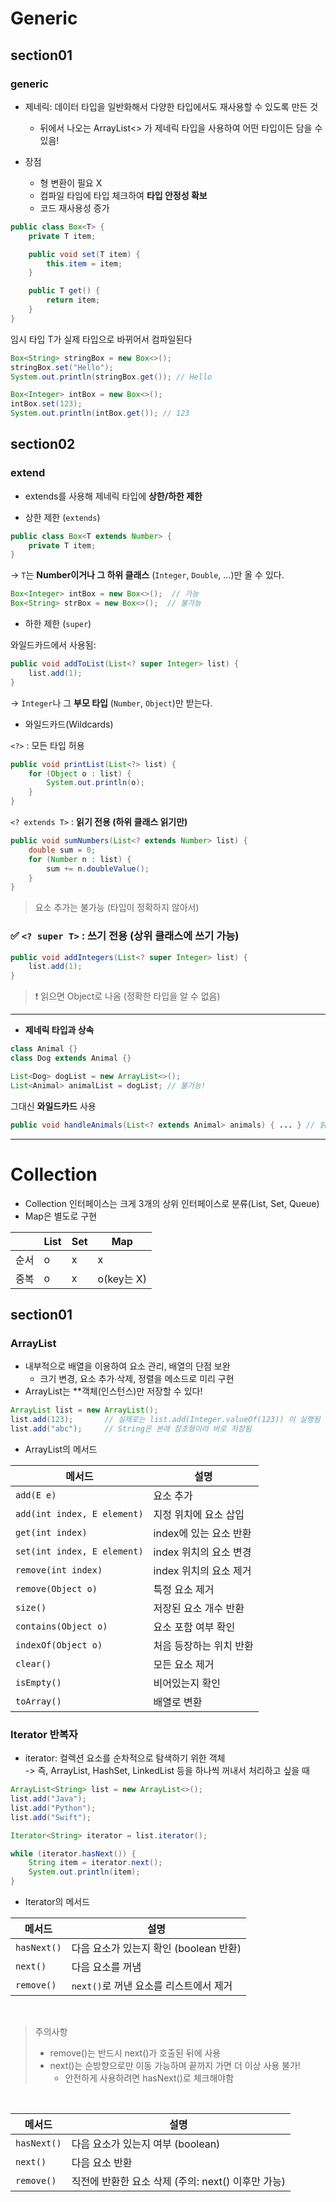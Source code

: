 # Generic
## section01
### generic
- 제네릭: 데이터 타입을 일반화해서 다양한 타입에서도 재사용할 수 있도록 만든 것
    - 뒤에서 나오는 ArrayList<> 가 제네릭 타입을 사용하여 어떤 타입이든 담을 수 있음!

- 장점
    - 형 변환이 필요 X
    - 컴파일 타임에 타입 체크하여 **타입 안정성 확보**
    - 코드 재사용성 증가

```Java
public class Box<T> {
    private T item;

    public void set(T item) {
        this.item = item;
    }

    public T get() {
        return item;
    }
}
```
임시 타입 T가 실제 타입으로 바뀌어서 컴파일된다
```Java
Box<String> stringBox = new Box<>();
stringBox.set("Hello");
System.out.println(stringBox.get()); // Hello

Box<Integer> intBox = new Box<>();
intBox.set(123);
System.out.println(intBox.get()); // 123
```
## section02
### extend
- extends를 사용해 제네릭 타입에 **상한/하한 제한**

- 상한 제한 (`extends`)

```java
public class Box<T extends Number> {
    private T item;
}
```

→ `T`는 **Number이거나 그 하위 클래스** (`Integer`, `Double`, ...)만 올 수 있다.


```java
Box<Integer> intBox = new Box<>();  // 가능
Box<String> strBox = new Box<>();  // 불가능
```

- 하한 제한 (`super`)

와일드카드에서 사용됨:

```java
public void addToList(List<? super Integer> list) {
    list.add(1);
}
```

→ `Integer`나 그 **부모 타입** (`Number`, `Object`)만 받는다.


- 와일드카드(Wildcards)

`<?>` : 모든 타입 허용

```java
public void printList(List<?> list) {
    for (Object o : list) {
        System.out.println(o);
    }
}
```

`<? extends T>` : **읽기 전용 (하위 클래스 읽기만)**

```java
public void sumNumbers(List<? extends Number> list) {
    double sum = 0;
    for (Number n : list) {
        sum += n.doubleValue();
    }
}
```

> 요소 추가는 불가능 (타입이 정확하지 않아서)

### ✅ `<? super T>` : **쓰기 전용 (상위 클래스에 쓰기 가능)**

```java
public void addIntegers(List<? super Integer> list) {
    list.add(1);
}
```

> ❗ 읽으면 Object로 나옴 (정확한 타입을 알 수 없음)

---

- **제네릭 타입과 상속**

```java
class Animal {}
class Dog extends Animal {}

List<Dog> dogList = new ArrayList<>();
List<Animal> animalList = dogList; // 불가능!
```

그대신 **와일드카드** 사용

```java
public void handleAnimals(List<? extends Animal> animals) { ... } // 읽기용
```

---


# Collection
- Collection 인터페이스는 크게 3개의 상위 인터페이스로 분류(List, Set, Queue)
- Map은 별도로 구현

||List|Set|Map|
|---|---|---|---|
|순서| o | x | x |
|중복| o | x | o(key는 X) | 

## section01
### ArrayList
- 내부적으로 배열을 이용하여 요소 관리, 배열의 단점 보완
    - 크기 변경, 요소 추가∙삭제, 정렬을 메소드로 미리 구현
- ArrayList는 **객체(인스턴스)만 저장할 수 있다!


```Java
ArrayList list = new ArrayList();
list.add(123);       // 실제로는 list.add(Integer.valueOf(123)) 이 실행됨
list.add("abc");     // String은 본래 참조형이라 바로 저장됨
```


- ArrayList의 메서드 

| 메서드                         | 설명              |
| --------------------------- | --------------- |
| `add(E e)`                  | 요소 추가           |
| `add(int index, E element)` | 지정 위치에 요소 삽입    |
| `get(int index)`            | index에 있는 요소 반환 |
| `set(int index, E element)` | index 위치의 요소 변경 |
| `remove(int index)`         | index 위치의 요소 제거 |
| `remove(Object o)`          | 특정 요소 제거        |
| `size()`                    | 저장된 요소 개수 반환    |
| `contains(Object o)`        | 요소 포함 여부 확인     |
| `indexOf(Object o)`         | 처음 등장하는 위치 반환   |
| `clear()`                   | 모든 요소 제거        |
| `isEmpty()`                 | 비어있는지 확인        |
| `toArray()`                 | 배열로 변환          |

### Iterator 반복자
- iterator: 컬렉션 요소를 순차적으로 탐색하기 위한 객체 <br>
    -> 즉, ArrayList, HashSet, LinkedList 등을 하나씩 꺼내서 처리하고 싶을 때

```Java
ArrayList<String> list = new ArrayList<>();
list.add("Java");
list.add("Python");
list.add("Swift");

Iterator<String> iterator = list.iterator();

while (iterator.hasNext()) {
    String item = iterator.next();
    System.out.println(item);
}
```

- Iterator의 메서드

| 메서드         | 설명                         |
| ----------- | -------------------------- |
| `hasNext()` | 다음 요소가 있는지 확인 (boolean 반환) |
| `next()`    | 다음 요소를 꺼냄                  |
| `remove()`  | `next()`로 꺼낸 요소를 리스트에서 제거  |

<br>

> 주의사항
> - remove()는 반드시 next()가 호출된 뒤에 사용
> - next()는 순방향으로만 이동 가능하며 끝까지 가면 더 이상 사용 불가!
>   - 안전하게 사용하려면 hasNext()로 체크해야함

<br>

| 메서드         | 설명                                |
| ----------- | --------------------------------- |
| `hasNext()` | 다음 요소가 있는지 여부 (boolean)           |
| `next()`    | 다음 요소 반환                          |
| `remove()`  | 직전에 반환한 요소 삭제 (주의: next() 이후만 가능) |
